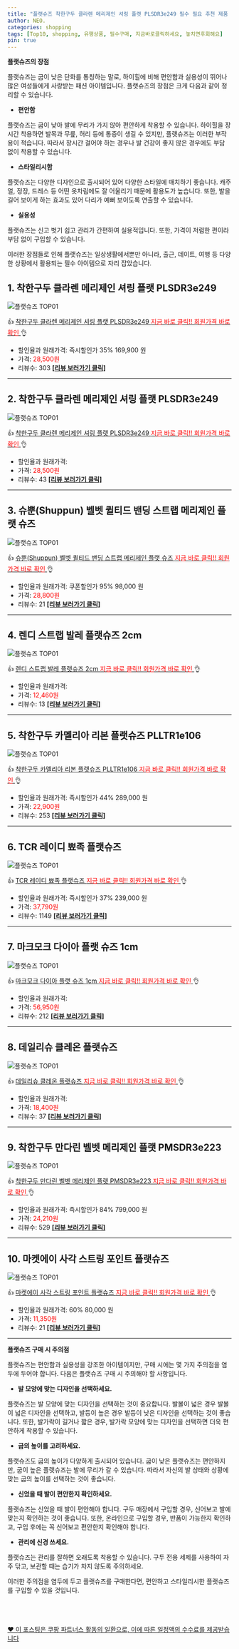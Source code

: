 ```yaml
---
title: "플랫슈즈 착한구두 클라렌 메리제인 셔링 플랫 PLSDR3e249 필수 필요 추천 제품 비교 최저 가격 비교 장점 구매 후기 구매평"
author: NEO.
categories: shopping
tags: [Top10, shopping, 유행상품, 필수구매, 지금바로클릭하세요, 놓치면후회해요]
pin: true
---
```

**플랫슈즈의 장점**

플랫슈즈는 굽이 낮은 단화를 통칭하는 말로, 하이힐에 비해 편안함과 실용성이 뛰어나 많은 여성들에게 사랑받는 패션 아이템입니다. 플랫슈즈의 장점은 크게 다음과 같이 정리할 수 있습니다.

* **편안함**

플랫슈즈는 굽이 낮아 발에 무리가 가지 않아 편안하게 착용할 수 있습니다. 하이힐을 장시간 착용하면 발목과 무릎, 허리 등에 통증이 생길 수 있지만, 플랫슈즈는 이러한 부작용이 적습니다. 따라서 장시간 걸어야 하는 경우나 발 건강이 좋지 않은 경우에도 부담 없이 착용할 수 있습니다.

* **스타일리시함**

플랫슈즈는 다양한 디자인으로 출시되어 있어 다양한 스타일에 매치하기 좋습니다. 캐주얼, 정장, 드레스 등 어떤 옷차림에도 잘 어울리기 때문에 활용도가 높습니다. 또한, 발을 길어 보이게 하는 효과도 있어 다리가 예뻐 보이도록 연출할 수 있습니다.

* **실용성**

플랫슈즈는 신고 벗기 쉽고 관리가 간편하여 실용적입니다. 또한, 가격이 저렴한 편이라 부담 없이 구입할 수 있습니다.

이러한 장점들로 인해 플랫슈즈는 일상생활에서뿐만 아니라, 출근, 데이트, 여행 등 다양한 상황에서 활용되는 필수 아이템으로 자리 잡았습니다.

   

## 1. 착한구두 클라렌 메리제인 셔링 플랫 PLSDR3e249

![플랫슈즈 TOP01](https://thumbnail7.coupangcdn.com/thumbnails/remote/490x490ex/image/retail/images/1250160641003390-169e0c24-bf8d-4c7c-b2db-24aa442294f5.jpg)


👍 [착한구두 클라렌 메리제인 셔링 플랫 PLSDR3e249 <font color=red> 지금 바로 클릭!! 회원가격 바로 확인 </font> ](https://link.coupang.com/re/AFFSDP?lptag=AF3617701&subid=GithubCoopas&pageKey=6865536495&traceid=V0-153&itemId=16408482844&vendorItemId=83599554515) 👌 


- 할인율과 원래가격: 즉시할인가 35%  169,900   원
- 가격: <span style='color:red'>28,500원</span>
- 리뷰수: 303  [**[리뷰 보러가기 클릭]**](https://link.coupang.com/re/AFFSDP?lptag=AF3617701&subid=GithubCoopas&pageKey=6865536495&traceid=V0-153&itemId=16408482844&vendorItemId=83599554515)

---


   

## 2. 착한구두 클라렌 메리제인 셔링 플랫 PLSDR3e249

![플랫슈즈 TOP01](https://thumbnail7.coupangcdn.com/thumbnails/remote/490x490ex/image/retail/images/1250160641003390-169e0c24-bf8d-4c7c-b2db-24aa442294f5.jpg)


👍 [착한구두 클라렌 메리제인 셔링 플랫 PLSDR3e249 <font color=red> 지금 바로 클릭!! 회원가격 바로 확인 </font> ](https://link.coupang.com/re/AFFSDP?lptag=AF3617701&subid=GithubCoopas&pageKey=6865536495&traceid=V0-153&itemId=16408482844&vendorItemId=83599554515) 👌 


- 할인율과 원래가격: 
- 가격: <span style='color:red'>28,500원</span>
- 리뷰수: 43  [**[리뷰 보러가기 클릭]**](https://link.coupang.com/re/AFFSDP?lptag=AF3617701&subid=GithubCoopas&pageKey=6865536495&traceid=V0-153&itemId=16408482844&vendorItemId=83599554515)

---


   

## 3. 슈뿐(Shuppun) 벨벳 퀼티드 밴딩 스트랩 메리제인 플랫 슈즈

![플랫슈즈 TOP01](https://thumbnail10.coupangcdn.com/thumbnails/remote/490x490ex/image/vendor_inventory/d0c4/bb40ad6c19685da188b0265a51d9e51d3e98444669b2146c6057dc63ad52.jpg)


👍 [슈뿐(Shuppun) 벨벳 퀼티드 밴딩 스트랩 메리제인 플랫 슈즈 <font color=red> 지금 바로 클릭!! 회원가격 바로 확인 </font> ](https://link.coupang.com/re/AFFSDP?lptag=AF3617701&subid=GithubCoopas&pageKey=7583093882&traceid=V0-153&itemId=20022158929&vendorItemId=87118868341) 👌 


- 할인율과 원래가격: 쿠폰할인가 95%  98,000   원
- 가격: <span style='color:red'>28,800원</span>
- 리뷰수: 21  [**[리뷰 보러가기 클릭]**](https://link.coupang.com/re/AFFSDP?lptag=AF3617701&subid=GithubCoopas&pageKey=7583093882&traceid=V0-153&itemId=20022158929&vendorItemId=87118868341)

---


   

## 4. 렌디 스트랩 발레 플랫슈즈 2cm

![플랫슈즈 TOP01](https://thumbnail9.coupangcdn.com/thumbnails/remote/490x490ex/image/rs_quotation_api/ia9bljl6/a6b3c5143d984544a1a4740a656ee2f6.jpg)


👍 [렌디 스트랩 발레 플랫슈즈 2cm <font color=red> 지금 바로 클릭!! 회원가격 바로 확인 </font> ](https://link.coupang.com/re/AFFSDP?lptag=AF3617701&subid=GithubCoopas&pageKey=6107258171&traceid=V0-153&itemId=11486790507&vendorItemId=78762104434) 👌 


- 할인율과 원래가격: 
- 가격: <span style='color:red'>12,460원</span>
- 리뷰수: 13  [**[리뷰 보러가기 클릭]**](https://link.coupang.com/re/AFFSDP?lptag=AF3617701&subid=GithubCoopas&pageKey=6107258171&traceid=V0-153&itemId=11486790507&vendorItemId=78762104434)

---


   

## 5. 착한구두 카멜리아 리본 플랫슈즈 PLLTR1e106

![플랫슈즈 TOP01](https://thumbnail8.coupangcdn.com/thumbnails/remote/490x490ex/image/vendor_inventory/da8b/11bf96d29c5d964e904acc6283453246a338a1641c216a690965cfb4702c.jpg)


👍 [착한구두 카멜리아 리본 플랫슈즈 PLLTR1e106 <font color=red> 지금 바로 클릭!! 회원가격 바로 확인 </font> ](https://link.coupang.com/re/AFFSDP?lptag=AF3617701&subid=GithubCoopas&pageKey=6480262808&traceid=V0-153&itemId=14182950460&vendorItemId=85058681912) 👌 


- 할인율과 원래가격: 즉시할인가 44%  289,000   원
- 가격: <span style='color:red'>22,900원</span>
- 리뷰수: 253  [**[리뷰 보러가기 클릭]**](https://link.coupang.com/re/AFFSDP?lptag=AF3617701&subid=GithubCoopas&pageKey=6480262808&traceid=V0-153&itemId=14182950460&vendorItemId=85058681912)

---


   

## 6. TCR 레이디 뾰족 플랫슈즈

![플랫슈즈 TOP01](https://thumbnail7.coupangcdn.com/thumbnails/remote/490x490ex/image/retail/images/2021/03/11/10/3/00c0af32-774f-4572-a510-9dd4a0bcd2bd.jpg)


👍 [TCR 레이디 뾰족 플랫슈즈 <font color=red> 지금 바로 클릭!! 회원가격 바로 확인 </font> ](https://link.coupang.com/re/AFFSDP?lptag=AF3617701&subid=GithubCoopas&pageKey=5163751229&traceid=V0-153&itemId=7111755250&vendorItemId=74403647483) 👌 


- 할인율과 원래가격: 즉시할인가 37%  239,000   원
- 가격: <span style='color:red'>37,790원</span>
- 리뷰수: 1149  [**[리뷰 보러가기 클릭]**](https://link.coupang.com/re/AFFSDP?lptag=AF3617701&subid=GithubCoopas&pageKey=5163751229&traceid=V0-153&itemId=7111755250&vendorItemId=74403647483)

---


   

## 7. 마크모크 다이아 플랫 슈즈 1cm

![플랫슈즈 TOP01](https://thumbnail6.coupangcdn.com/thumbnails/remote/490x490ex/image/rs_quotation_api/2bfsecgl/993ddd8b6dd542188221ace59b762232.jpg)


👍 [마크모크 다이아 플랫 슈즈 1cm <font color=red> 지금 바로 클릭!! 회원가격 바로 확인 </font> ](https://link.coupang.com/re/AFFSDP?lptag=AF3617701&subid=GithubCoopas&pageKey=6094777259&traceid=V0-153&itemId=11384533245&vendorItemId=78660646805) 👌 


- 할인율과 원래가격: 
- 가격: <span style='color:red'>56,950원</span>
- 리뷰수: 212  [**[리뷰 보러가기 클릭]**](https://link.coupang.com/re/AFFSDP?lptag=AF3617701&subid=GithubCoopas&pageKey=6094777259&traceid=V0-153&itemId=11384533245&vendorItemId=78660646805)

---


   

## 8. 데일리슈 클레온 플랫슈즈

![플랫슈즈 TOP01](https://thumbnail8.coupangcdn.com/thumbnails/remote/490x490ex/image/retail/images/2022/02/10/11/1/185abd12-b21c-410b-bc0b-6a1234106370.jpg)


👍 [데일리슈 클레온 플랫슈즈 <font color=red> 지금 바로 클릭!! 회원가격 바로 확인 </font> ](https://link.coupang.com/re/AFFSDP?lptag=AF3617701&subid=GithubCoopas&pageKey=6332761599&traceid=V0-153&itemId=13249982973&vendorItemId=80507867771) 👌 


- 할인율과 원래가격: 
- 가격: <span style='color:red'>18,400원</span>
- 리뷰수: 37  [**[리뷰 보러가기 클릭]**](https://link.coupang.com/re/AFFSDP?lptag=AF3617701&subid=GithubCoopas&pageKey=6332761599&traceid=V0-153&itemId=13249982973&vendorItemId=80507867771)

---


   

## 9. 착한구두 만다린 벨벳 메리제인 플랫 PMSDR3e223

![플랫슈즈 TOP01](https://thumbnail6.coupangcdn.com/thumbnails/remote/490x490ex/image/retail/images/1500082193077728-1ece49cf-110b-43d1-9bd4-e4eaf4ca4ede.jpg)


👍 [착한구두 만다린 벨벳 메리제인 플랫 PMSDR3e223 <font color=red> 지금 바로 클릭!! 회원가격 바로 확인 </font> ](https://link.coupang.com/re/AFFSDP?lptag=AF3617701&subid=GithubCoopas&pageKey=6865536651&traceid=V0-153&itemId=16408483659&vendorItemId=83599555408) 👌 


- 할인율과 원래가격: 즉시할인가 84%  799,000   원
- 가격: <span style='color:red'>24,210원</span>
- 리뷰수: 529  [**[리뷰 보러가기 클릭]**](https://link.coupang.com/re/AFFSDP?lptag=AF3617701&subid=GithubCoopas&pageKey=6865536651&traceid=V0-153&itemId=16408483659&vendorItemId=83599555408)

---


   

## 10. 마켓에이 사각 스트링 포인트 플랫슈즈

![플랫슈즈 TOP01](https://thumbnail9.coupangcdn.com/thumbnails/remote/490x490ex/image/rs_quotation_api/wkucdqlc/384d34e5a67b41a9804ca3c5537ed918.JPG)


👍 [마켓에이 사각 스트링 포인트 플랫슈즈 <font color=red> 지금 바로 클릭!! 회원가격 바로 확인 </font> ](https://link.coupang.com/re/AFFSDP?lptag=AF3617701&subid=GithubCoopas&pageKey=6040775671&traceid=V0-153&itemId=11042927809&vendorItemId=78322480672) 👌 


- 할인율과 원래가격: 60%  80,000   원
- 가격: <span style='color:red'>11,350원</span>
- 리뷰수: 21  [**[리뷰 보러가기 클릭]**](https://link.coupang.com/re/AFFSDP?lptag=AF3617701&subid=GithubCoopas&pageKey=6040775671&traceid=V0-153&itemId=11042927809&vendorItemId=78322480672)

---
**플랫슈즈 구매 시 주의점**

플랫슈즈는 편안함과 실용성을 강조한 아이템이지만, 구매 시에는 몇 가지 주의점을 염두에 두어야 합니다. 다음은 플랫슈즈 구매 시 주의해야 할 사항입니다.

* **발 모양에 맞는 디자인을 선택하세요.**

플랫슈즈는 발 모양에 맞는 디자인을 선택하는 것이 중요합니다. 발볼이 넓은 경우 발볼이 넓은 디자인을 선택하고, 발등이 높은 경우 발등이 낮은 디자인을 선택하는 것이 좋습니다. 또한, 발가락이 길거나 짧은 경우, 발가락 모양에 맞는 디자인을 선택하면 더욱 편안하게 착용할 수 있습니다.

* **굽의 높이를 고려하세요.**

플랫슈즈도 굽의 높이가 다양하게 출시되어 있습니다. 굽이 낮은 플랫슈즈는 편안하지만, 굽이 높은 플랫슈즈는 발에 무리가 갈 수 있습니다. 따라서 자신의 발 상태와 상황에 맞는 굽의 높이를 선택하는 것이 좋습니다.

* **신었을 때 발이 편안한지 확인하세요.**

플랫슈즈는 신었을 때 발이 편안해야 합니다. 구두 매장에서 구입할 경우, 신어보고 발에 맞는지 확인하는 것이 좋습니다. 또한, 온라인으로 구입할 경우, 반품이 가능한지 확인하고, 구입 후에는 꼭 신어보고 편안한지 확인해야 합니다.

* **관리에 신경 쓰세요.**

플랫슈즈는 관리를 잘하면 오래도록 착용할 수 있습니다. 구두 전용 세제를 사용하여 자주 닦고, 보관할 때는 습기가 차지 않도록 주의하세요.

이러한 주의점을 염두에 두고 플랫슈즈를 구매한다면, 편안하고 스타일리시한 플랫슈즈를 구입할 수 있을 것입니다.<br><br><br><br><br> [ ❤  이 포스팅은 쿠팡 파트너스 활동의 일환으로, 이에 따른 일정액의 수수료를 제공받습니다](https://link.coupang.com/a/bcEFyh)